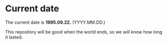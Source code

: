 # Current date

The current date is **1995.09.22.** (YYYY.MM.DD.)

This repository will be good when the world ends, so we will know how long it lasted.